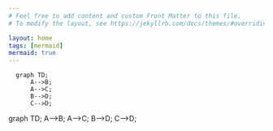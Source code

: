 ```yaml
---
# Feel free to add content and custom Front Matter to this file.
# To modify the layout, see https://jekyllrb.com/docs/themes/#overriding-theme-defaults

layout: home
tags: [mermaid]
mermaid: true
---
```


```mermaid
  graph TD;
      A-->B;
      A-->C;
      B-->D;
      C-->D;
```

<div class="home"><script src="https://unpkg.com/mermaid@9.1.2/dist/mermaid.min.js"></script>
<div class="mermaid">
  graph TD;
      A-->B;
      A-->C;
      B-->D;
      C-->D;
</div>